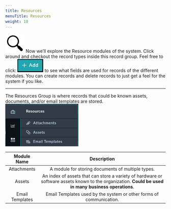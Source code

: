 ```yaml
---
title: Resources
menuTitle: Resources
weight: 10
---
```


![search_icon](mag_glass.svg)
Now we’ll explore the Resource modules of the system. Click around and checkout the record types inside this record group. Feel free to click: ![Add button](add.png?classes=inline) to see what fields are used for records of the different modules. You can create records and delete records to just get a feel for the system if you like.

---
The Resources Group is where records that could be known assets, documents, and/or email templates are stored.
![Resources Dropdown](resources.png)

|   Module Name   |                                                                     Description                                                                      |
|:---------------:|:----------------------------------------------------------------------------------------------------------------------------------------------------:|
|   Attachments   |                                                  A module for storing documents of multiple types.                                                   |
|     Assets      | An index of assets that can store a variety of hardware or software assets known to the organization. **Could be used in many business operations**. |
| Email Templates |                                         Email Templates used by the system or other forms of communication.                                          |

